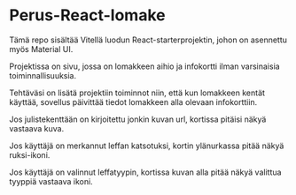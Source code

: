 # Perus-React-lomake

Tämä repo sisältää Vitellä luodun React-starterprojektin, johon on asennettu myös Material UI.

Projektissa on sivu, jossa on lomakkeen aihio ja infokortti ilman varsinaisia toiminnallisuuksia.

Tehtäväsi on lisätä projektiin toiminnot niin, että kun lomakkeen kentät käyttää, sovellus päivittää tiedot lomakkeen alla olevaan infokorttiin.

Jos julistekenttään on kirjoitettu jonkin kuvan url, kortissa pitäisi näkyä vastaava kuva.

Jos käyttäjä on merkannut leffan katsotuksi, kortin ylänurkassa pitää näkyä ruksi-ikoni.

Jos käyttäjä on valinnut leffatyypin, kortissa kuvan alla pitää näkyä valittua tyyppiä vastaava ikoni.